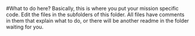 #What to do here?
Basically, this is where you put your mission specific code.
Edit the files in the subfolders of this folder. All files have comments in them that explain what to do, or there will be another readme in the folder waiting for you.
